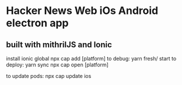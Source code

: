 # Hacker News Web iOs Android electron app

## built with mithrilJS and Ionic

install ionic global
npx cap add [platform]
to debug:
  yarn fresh/ start
to deploy:
  yarn sync
  npx cap open [platform]

to update pods: npx cap update ios
